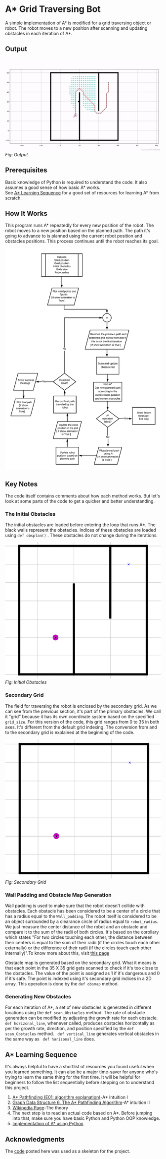 # A* Grid Traversing Bot

A simple implementation of A* is modified for a grid traversing object or robot. The robot moves to a new position after scanning and
updating obstacles in each iteration of A*.

## Output

![](https://github.com/raihanulrahul/a-star-moving/blob/master/output.gif)  
*Fig: Output*
  
## Prerequisites

Basic knowledge of Python is required to understand the code. It also assumes a good sense of how basic A* works.  
See [A* Learning Sequence](https://github.com/raihanulrahul/a-star-moving/blob/master/README.md#a-learning-sequence) for a good set of resources for learning A* from scratch.

## How It Works

This program runs A* repeatedly for every new position of the robot. The robot moves to a new position based on the planned path. The path it's going to advance to is planned using the current robot position and obstacles positions. This process continues until the robot reaches its goal.

![](https://github.com/raihanulrahul/a-star-moving/blob/master/Flow%20chart.png)

## Key Notes

The code itself contains comments about how each method works. But let's look at some parts of the code to get a quicker and better
understanding.

### The Initial Obstacles

The initial obstacles are loaded before entering the loop that runs A*. The black walls represent the obstacles. Indices of these obstacles are loaded using ``` def obsplan() ``` . These obstacles do not change during the iterations.

![](https://github.com/raihanulrahul/a-star-moving/blob/master/initial_obstacles.PNG)  
*Fig: Initial Obstacles*
  
### Secondary Grid

The field for traversing the robot is enclosed by the secondary grid. As we can see from the previous section, it's part of the primary obstacles. We call it "grid" because it has its own coordinate system based on the specified ``` grid_size```. For this version of the code, this grid ranges from 0 to 35 in both axes. It's different from the default grid indexing. The conversion from and to the secondary grid is explained at the beginning of the code.

![Secondary Grid](https://github.com/raihanulrahul/a-star-moving/blob/master/secondary%20grid%20boundary.PNG)  
*Fig: Secondary Grid*
 
 ### Wall Padding and Obstacle Map Generation
 
 Wall padding is used to make sure that the robot doesn't collide with obstacles. Each obstacle has been considered to be a center of a circle that has a radius equal to the ```Wall_padding```. The robot itself is considered to be an object surrounded by a clearance circle of radius equal to ```robot_radius```. We just measure the center distance of the robot and an obstacle and compare it to the sum of the radii of both circles. It's based on the corollary which states "For two circles touching each other, the distance between their centers is equal to the sum of their radii (if the circles touch each other externally) or the difference of their radii (if the circles touch each other internally)".To know more about this, visit [this page](https://www.cuemath.com/circles-tangents/circles-touching-each-other/)
  
  Obstacle map is generated based on the secondary grid. What it means is that each point in the 35 X 35 grid gets scanned to check if it's too close to the obstacles. The value of the point is assigned as 1 if it's dangerous and 0 if it's safe. The point is indexed using it's secondary grid indices in a 2D array. This operation is done by the ```def obsmap``` method.
  
 ### Generating New Obstacles
 
 For each iteration of A*, a set of new obstacles is generated in different locations using the ```def scan_Obstacles``` method. The rate of obstacle generation can be modified by adjusting the growth rate for each obstacle.
``` def horizonal_line```, whenever called, produces obstacles horizontally as per the growth rate, direction, and position specified by the ```def scan_Obstacles``` method.
``` def vertical_line``` generates vertical obstacles in the same way as ``` def horizonal_line``` does.

## A* Learning Sequence

It's always helpful to have a shortlist of resources you found useful when you learned something. It can also be a major time-saver for anyone who's trying to learn the same thing for the first time. It will be helpful for beginners to follow the list sequentially before stepping on to understand this project.

1. [A* Pathfinding (E01: algorithm explanation)](https://youtu.be/-L-WgKMFuhE)-A* Intuition I  
2. [Graph Data Structure 6. The A* Pathfinding Algorithm](https://youtu.be/eSOJ3ARN5FM)-A* intuition II  
3. [Wikipedia Page](https://en.wikipedia.org/wiki/A*_search_algorithm)-The theory  
4. The next step is to read an actual code based on A*. Before jumping into that, make sure you have basic Python and Python OOP   knowledge.
5. [Implementation of A* using Python](https://github.com/AtsushiSakai/PythonRobotics/tree/master/PathPlanning/AStar)


## Acknowledgments

The [code](https://github.com/AtsushiSakai/PythonRobotics/tree/master/PathPlanning/AStar) posted here was used as a skeleton for the project.
